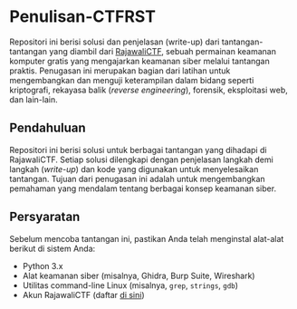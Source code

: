 # Penulisan-CTFRST

Repositori ini berisi solusi dan penjelasan (write-up) dari tantangan-tantangan yang diambil dari [RajawaliCTF](https://ctf.rajawalisecteam.eu.org/), sebuah permainan keamanan komputer gratis yang mengajarkan keamanan siber melalui tantangan praktis. Penugasan ini merupakan bagian dari latihan untuk mengembangkan dan menguji keterampilan dalam bidang seperti kriptografi, rekayasa balik (*reverse engineering*), forensik, eksploitasi web, dan lain-lain.

## Pendahuluan
Repositori ini berisi solusi untuk berbagai tantangan yang dihadapi di RajawaliCTF. Setiap solusi dilengkapi dengan penjelasan langkah demi langkah (*write-up*) dan kode yang digunakan untuk menyelesaikan tantangan. Tujuan dari penugasan ini adalah untuk mengembangkan pemahaman yang mendalam tentang berbagai konsep keamanan siber.

## Persyaratan
Sebelum mencoba tantangan ini, pastikan Anda telah menginstal alat-alat berikut di sistem Anda:
- Python 3.x
- Alat keamanan siber (misalnya, Ghidra, Burp Suite, Wireshark)
- Utilitas command-line Linux (misalnya, `grep`, `strings`, `gdb`)
- Akun RajawaliCTF (daftar [di sini](https://ctf.rajawalisecteam.eu.org/))

